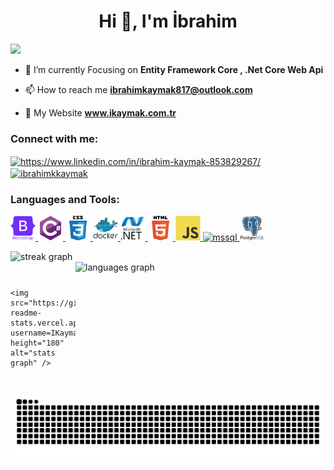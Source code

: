 <h1 align="center">Hi 👋, I'm İbrahim</h1>
<img src="https://i.hizliresim.com/p86boa3.jpg">


- 🌱 I’m currently Focusing on **Entity Framework Core , .Net Core Web Api**

- 📫 How to reach me **ibrahimkaymak817@outlook.com**

- 📄 My Website **www.ikaymak.com.tr**

<h3 align="left">Connect with me:</h3>
<p align="left">
<a href="https://linkedin.com/in/https://www.linkedin.com/in/ibrahim-kaymak-853829267/" target="blank"><img align="center" src="https://raw.githubusercontent.com/rahuldkjain/github-profile-readme-generator/master/src/images/icons/Social/linked-in-alt.svg" alt="https://www.linkedin.com/in/ibrahim-kaymak-853829267/" height="30" width="40" /></a>
<a href="https://instagram.com/ibrahimkkaymak" target="blank"><img align="center" src="https://raw.githubusercontent.com/rahuldkjain/github-profile-readme-generator/master/src/images/icons/Social/instagram.svg" alt="ibrahimkkaymak" height="30" width="40" /></a>
</p>

<h3 align="left">Languages and Tools:</h3>
<p align="left"> <a href="https://getbootstrap.com" target="_blank" rel="noreferrer"> <img src="https://raw.githubusercontent.com/devicons/devicon/master/icons/bootstrap/bootstrap-plain-wordmark.svg" alt="bootstrap" width="40" height="40"/> </a>        <a href="https://www.w3schools.com/cs/" target="_blank" rel="noreferrer"> <img src="https://raw.githubusercontent.com/devicons/devicon/master/icons/csharp/csharp-original.svg" alt="csharp" width="40" height="40"/> </a> <a href="https://www.w3schools.com/css/" target="_blank" rel="noreferrer"> <img src="https://raw.githubusercontent.com/devicons/devicon/master/icons/css3/css3-original-wordmark.svg" alt="css3" width="40" height="40"/> </a> <a href="https://www.docker.com/" target="_blank" rel="noreferrer"> <img src="https://raw.githubusercontent.com/devicons/devicon/master/icons/docker/docker-original-wordmark.svg" alt="docker" width="40" height="40"/> </a> <a href="https://dotnet.microsoft.com/" target="_blank" rel="noreferrer"> <img src="https://raw.githubusercontent.com/devicons/devicon/master/icons/dot-net/dot-net-original-wordmark.svg" alt="dotnet" width="40" height="40"/> </a> <a href="https://www.w3.org/html/" target="_blank" rel="noreferrer"> <img src="https://raw.githubusercontent.com/devicons/devicon/master/icons/html5/html5-original-wordmark.svg" alt="html5" width="40" height="40"/> </a> <a href="https://developer.mozilla.org/en-US/docs/Web/JavaScript" target="_blank" rel="noreferrer"> <img src="https://raw.githubusercontent.com/devicons/devicon/master/icons/javascript/javascript-original.svg" alt="javascript" width="40" height="40"/> </a> <a href="https://www.microsoft.com/en-us/sql-server" target="_blank" rel="noreferrer"> <img src="https://www.svgrepo.com/show/303229/microsoft-sql-server-logo.svg" alt="mssql" width="40" height="40"/> </a> <a href="https://www.postgresql.org" target="_blank" rel="noreferrer"> <img src="https://raw.githubusercontent.com/devicons/devicon/master/icons/postgresql/postgresql-original-wordmark.svg" alt="postgresql" width="40" height="40"/> </a> </p>


<div>    <img src="https://streak-stats.demolab.com?user=IKaymakk&locale=en&mode=daily&theme=dark&hide_border=false&border_radius=5" height="300" width="450" alt="streak graph" />
</div>

<div align="left">
  <div style="display: flex; align-items: center; justify-content: space-between;">

    <img src="https://github-readme-stats.vercel.app/api?username=IKaymakk&hide_title=false&hide_rank=false&show_icons=false&include_all_commits=true&count_private=true&disable_animations=false&theme=dark&locale=en&hide_border=false&custom_title=GitHub%20Stats" height="180" alt="stats graph" />

    
 <img src="https://github-readme-stats.vercel.app/api/top-langs?username=IKaymakk&locale=en&hide_title=false&layout=compact&card_width=400&langs_count=6&theme=dark&hide_border=false" height="210" width="400" alt="languages graph" />
  </div>
  
  <div style="display: flex; align-items: center; justify-content: space-between;">
   
  </div>
</div>


<picture>
  <source media="(prefers-color-scheme: dark)" srcset="https://raw.githubusercontent.com/IKaymakk/IKaymakk/output/github-contribution-grid-snake-dark.svg">
  <source media="(prefers-color-scheme: light)" srcset="https://raw.githubusercontent.com/IKaymakk/IKaymakk/output/github-contribution-grid-snake.svg">
  <img alt="github contribution grid snake animation" src="https://raw.githubusercontent.com/IKaymakk/IKaymakk/output/github-contribution-grid-snake.svg">
</picture>

